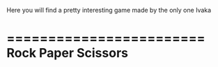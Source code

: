 Here you will find a pretty interesting game made by the only one Ivaka

========================
Rock   Paper   Scissors
========================